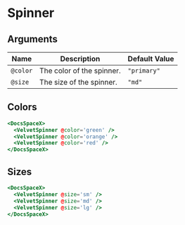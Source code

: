 # Spinner

## Arguments

| Name     | Description               | Default Value |
| -------- | ------------------------- | ------------- |
| `@color` | The color of the spinner. | `"primary"`   |
| `@size`  | The size of the spinner.  | `"md"`        |

## Colors

```hbs preview-template
<DocsSpaceX>
  <VelvetSpinner @color='green' />
  <VelvetSpinner @color='orange' />
  <VelvetSpinner @color='red' />
</DocsSpaceX>
```

## Sizes

```hbs preview-template
<DocsSpaceX>
  <VelvetSpinner @size='sm' />
  <VelvetSpinner @size='md' />
  <VelvetSpinner @size='lg' />
</DocsSpaceX>
```
